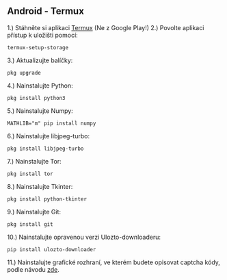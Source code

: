## Android - Termux

1.) Stáhněte si aplikaci [Termux](https://termux.com/) (Ne z Google Play!)
2.) Povolte aplikaci přístup k uložišti pomocí:
```shell
termux-setup-storage
```
3.) Aktualizujte balíčky:
```shell
pkg upgrade
```
4.) Nainstalujte Python:
```shell
pkg install python3
```
5.) Nainstalujte Numpy:
```shell
MATHLIB="m" pip install numpy
```
6.) Nainstalujte libjpeg-turbo:
```shell
pkg install libjpeg-turbo
```
7.) Nainstalujte Tor:
```shell
pkg install tor
```
8.) Nainstalujte Tkinter:
```shell
pkg install python-tkinter
```
9.) Nainstalujte Git:
```shell
pkg install git
```
10.) Nainstalujte opravenou verzi Ulozto-downloaderu:
```shell
pip install ulozto-downloader
```
11.) Nainstalujte grafické rozhraní, ve kterém budete opisovat captcha kódy, podle návodu [zde](https://wiki.termux.com/wiki/Graphical_Environment).

